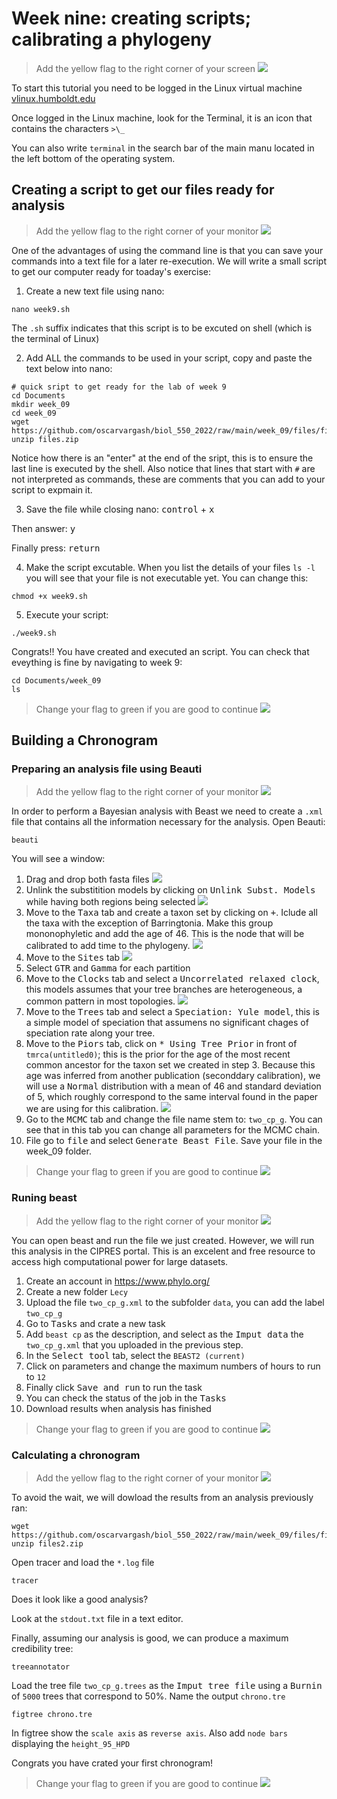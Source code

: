 # Week nine: creating scripts; calibrating a phylogeny

> Add the yellow flag to the right corner of your screen ![](img/yellow.jpeg)

To start this tutorial you need to be logged in the Linux virtual machine
[vlinux.humboldt.edu](https://vlinux.humboldt.edu/)

Once logged in the Linux machine, look for the Terminal, it is an icon that contains the characters `>\_`

You can also write `terminal` in the search bar of the main manu located in the left bottom of the operating system.

## Creating a script to get our files ready for analysis

> Add the yellow flag to the right corner of your monitor ![](img/yellow.jpeg)

One of the advantages of using the command line is that you can save your commands into a text file for a later re-execution. We will write a small script to get our computer ready for toaday's exercise:

1. Create a new text file using nano:
```
nano week9.sh
```
The `.sh` suffix indicates that this script is to be excuted on shell (which is the terminal of Linux)

2. Add ALL the commands to be used in your script, copy and paste the text below into nano:

```
# quick sript to get ready for the lab of week 9
cd Documents
mkdir week_09
cd week_09
wget https://github.com/oscarvargash/biol_550_2022/raw/main/week_09/files/files.zip
unzip files.zip

```
Notice how there is an "enter" at the end of the sript, this is to ensure the last line is executed by the shell. Also notice that lines that start with `#` are not interpreted as commands, these are comments that you can add to your script to expmain it.

3. Save the file while closing nano:
<kbd>control</kbd> + <kbd>x</kbd>

Then answer:
<kbd>y</kbd>

Finally press:
<kbd>return</kbd>

4. Make the script excutable. When you list the details of your files `ls -l` you will see that your file is not executable yet. You can change this:

```
chmod +x week9.sh
```

5. Execute your script:
```
./week9.sh
```

Congrats!! You have created and executed an script. You can check that eveything is fine by navigating to week 9:

```
cd Documents/week_09
ls
```

> Change your flag to green if you are good to continue ![](img/green.jpeg)

## Building a Chronogram

### Preparing an analysis file using Beauti

> Add the yellow flag to the right corner of your monitor ![](img/yellow.jpeg)

In order to perform a Bayesian analysis with Beast we need to create a `.xml` file that contains all the information necessary for the analysis. Open Beauti:

```
beauti
```

You will see a window:

1. Drag and drop both fasta files
![](img/beauti.png)
2. Unlink the substitition models by clicking on <kbd>Unlink Subst. Models</kbd> while having both regions being selected
![](img/partition.png)
3. Move to the <kbd>Taxa</kbd> tab and create a taxon set by clicking on <kbd>+</kbd>. Iclude all the taxa with the exception of Barringtonia. Make this group mononophyletic and add the age of 46. This is the node that will be calibrated to add time to the phylogeny.
![](img/taxa.png)
4. Move to the <kbd>Sites</kbd> tab
![](img/model.png)
5. Select <kbd>GTR</kbd> and <kbd>Gamma</kbd> for each partition
6. Move to the <kbd>Clocks</kbd> tab and select a <kbd>Uncorrelated relaxed clock</kbd>, this models assumes that your tree branches are heterogeneous, a common pattern in most topologies.
![](img/clock.png)
7. Move to the <kbd>Trees</kbd> tab and select a <kbd>Speciation: Yule model</kbd>, this is a simple model of speciation that assumens no significant chages of speciation rate along your tree.
8. Move to the <kbd>Piors</kbd> tab, click on <kbd>* Using Tree Prior</kbd> in front of `tmrca(untitled0)`; this is the prior for the age of the most recent common ancestor for the taxon set we created in step 3. Because this age was inferred from another publication (seconddary calibration), we will use a <kbd>Normal</kbd> distribution with a mean of 46 and standard deviation of 5, which roughly correspond to the same interval found in the paper we are using for this calibration.
![](img/prior.png)
9. Go to the <kbd>MCMC</kbd> tab and change the file name stem to: `two_cp_g`. You can see that in this tab you can change all parameters for the MCMC chain.
10. File go to <kbd>file</kbd> and select <kbd>Generate Beast File</kbd>. Save your file in the week_09 folder.

> Change your flag to green if you are good to continue ![](img/green.jpeg)

### Runing beast

> Add the yellow flag to the right corner of your monitor ![](img/yellow.jpeg)

You can open beast and run the file we just created. However, we will run this analysis in the CIPRES portal. This is an excelent and free resource to access high computational power for large datasets.

1. Create an account in https://www.phylo.org/
2. Create a new folder `Lecy`
3. Upload the file `two_cp_g.xml` to the subfolder `data`, you can add the label `two_cp_g`
4. Go to <kbd>Tasks</kbd> and crate a new task
5. Add `beast cp` as the description, and select as the <kbd>Imput data</kbd> the `two_cp_g.xml` that you uploaded in the previous step.
6. In the <kbd>Select tool</kbd> tab, select the `BEAST2 (current)`
7. Click on parameters and change the maximum numbers of hours to run to `12`
8. Finally click <kbd>Save and run</kbd> to run the task 
9. You can check the status of the job in the <kbd>Tasks</kbd>
10. Download results when analysis has finished

> Change your flag to green if you are good to continue ![](img/green.jpeg)

### Calculating a chronogram

> Add the yellow flag to the right corner of your monitor ![](img/yellow.jpeg)

To avoid the wait, we will dowload the results from an analysis previously ran:

```
wget https://github.com/oscarvargash/biol_550_2022/raw/main/week_09/files/files2.zip
unzip files2.zip
```

Open tracer and load the `*.log` file

```
tracer
```
Does it look like a good analysis?

Look at the `stdout.txt` file in a text editor.

Finally, assuming our analysis is good, we can produce a maximum credibility tree:

```
treeannotator
```

Load the tree file `two_cp_g.trees` as the <kbd>Imput tree file</kbd> using a <kbd>Burnin</kbd> of `5000` trees that correspond to 50%. Name the output `chrono.tre`

```
figtree chrono.tre
```

In figtree show the `scale axis` as `reverse axis`. Also add `node bars` displaying the `height_95_HPD`

Congrats you have crated your first chronogram!


> Change your flag to green if you are good to continue ![](img/green.jpeg)

